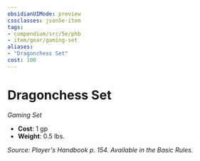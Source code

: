 ```yaml
---
obsidianUIMode: preview
cssclasses: json5e-item
tags:
- compendium/src/5e/phb
- item/gear/gaming-set
aliases: 
- "Dragonchess Set"
cost: 100
---
```

# Dragonchess Set
*Gaming Set*  

- **Cost**: 1 gp
- **Weight**: 0.5 lbs.

*Source: Player's Handbook p. 154. Available in the Basic Rules.*